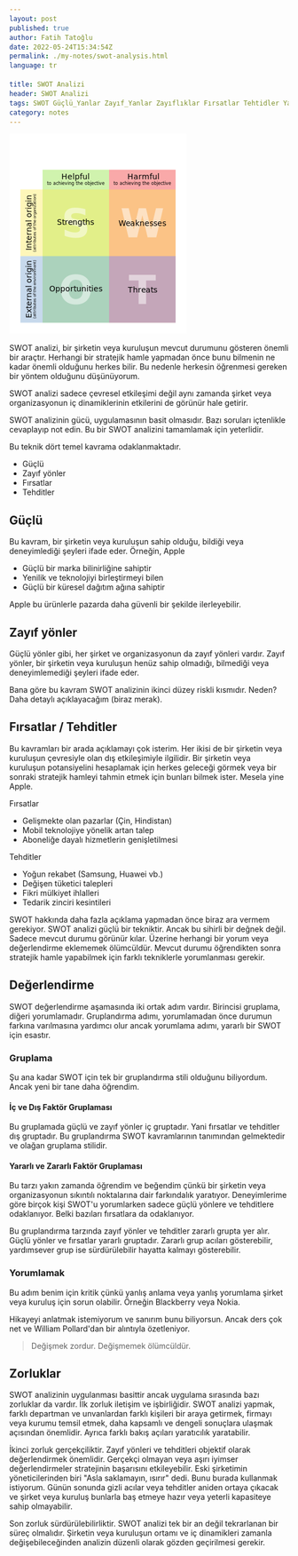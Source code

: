 ```yaml
---
layout: post
published: true
author: Fatih Tatoğlu
date: 2022-05-24T15:34:54Z
permalink: ./my-notes/swot-analysis.html
language: tr

title: SWOT Analizi
header: SWOT Analizi
tags: SWOT Güçlü_Yanlar Zayıf_Yanlar Zayıflıklar Fırsatlar Tehtidler Yardımcı Zararlı İç Dış Çevre
category: notes
---
```


![SWOT Analizi](../../../image/swot.png "SWOT analizi - [Wikipedia](https://tr.wikipedia.org/wiki/SWOT_analizi)")

SWOT analizi, bir şirketin veya kuruluşun mevcut durumunu gösteren önemli bir araçtır. Herhangi bir stratejik hamle yapmadan önce bunu bilmenin ne kadar önemli olduğunu herkes bilir. Bu nedenle herkesin öğrenmesi gereken bir yöntem olduğunu düşünüyorum.

SWOT analizi sadece çevresel etkileşimi değil aynı zamanda şirket veya organizasyonun iç dinamiklerinin etkilerini de görünür hale getirir.

SWOT analizinin gücü, uygulamasının basit olmasıdır. Bazı soruları içtenlikle cevaplayıp not edin. Bu bir SWOT analizini tamamlamak için yeterlidir.

Bu teknik dört temel kavrama odaklanmaktadır.

- Güçlü
- Zayıf yönler
- Fırsatlar
- Tehditler

## Güçlü

Bu kavram, bir şirketin veya kuruluşun sahip olduğu, bildiği veya deneyimlediği şeyleri ifade eder. Örneğin, Apple

- Güçlü bir marka bilinirliğine sahiptir
- Yenilik ve teknolojiyi birleştirmeyi bilen
- Güçlü bir küresel dağıtım ağına sahiptir

Apple bu ürünlerle pazarda daha güvenli bir şekilde ilerleyebilir.

## Zayıf yönler

Güçlü yönler gibi, her şirket ve organizasyonun da zayıf yönleri vardır. Zayıf yönler, bir şirketin veya kuruluşun henüz sahip olmadığı, bilmediği veya deneyimlemediği şeyleri ifade eder.

Bana göre bu kavram SWOT analizinin ikinci düzey riskli kısmıdır. Neden? Daha detaylı açıklayacağım (biraz merak).

## Fırsatlar / Tehditler

Bu kavramları bir arada açıklamayı çok isterim. Her ikisi de bir şirketin veya kuruluşun çevresiyle olan dış etkileşimiyle ilgilidir. Bir şirketin veya kuruluşun potansiyelini hesaplamak için herkes geleceği görmek veya bir sonraki stratejik hamleyi tahmin etmek için bunları bilmek ister. Mesela yine Apple.

Fırsatlar

- Gelişmekte olan pazarlar (Çin, Hindistan)
- Mobil teknolojiye yönelik artan talep
- Aboneliğe dayalı hizmetlerin genişletilmesi

Tehditler

- Yoğun rekabet (Samsung, Huawei vb.)
- Değişen tüketici talepleri
- Fikri mülkiyet ihlalleri
- Tedarik zinciri kesintileri

SWOT hakkında daha fazla açıklama yapmadan önce biraz ara vermem gerekiyor. SWOT analizi güçlü bir tekniktir. Ancak bu sihirli bir değnek değil. Sadece mevcut durumu görünür kılar. Üzerine herhangi bir yorum veya değerlendirme eklememek ölümcüldür. Mevcut durumu öğrendikten sonra stratejik hamle yapabilmek için farklı tekniklerle yorumlanması gerekir.

## Değerlendirme

SWOT değerlendirme aşamasında iki ortak adım vardır. Birincisi gruplama, diğeri yorumlamadır. Gruplandırma adımı, yorumlamadan önce durumun farkına varılmasına yardımcı olur ancak yorumlama adımı, yararlı bir SWOT için esastır.

### Gruplama

Şu ana kadar SWOT için tek bir gruplandırma stili olduğunu biliyordum. Ancak yeni bir tane daha öğrendim.

#### İç ve Dış Faktör Gruplaması

Bu gruplamada güçlü ve zayıf yönler iç gruptadır. Yani fırsatlar ve tehditler dış gruptadır. Bu gruplandırma SWOT kavramlarının tanımından gelmektedir ve olağan gruplama stilidir.

#### Yararlı ve Zararlı Faktör Gruplaması

Bu tarzı yakın zamanda öğrendim ve beğendim çünkü bir şirketin veya organizasyonun sıkıntılı noktalarına dair farkındalık yaratıyor. Deneyimlerime göre birçok kişi SWOT'u yorumlarken sadece güçlü yönlere ve tehditlere odaklanıyor. Belki bazıları fırsatlara da odaklanıyor.

Bu gruplandırma tarzında zayıf yönler ve tehditler zararlı grupta yer alır. Güçlü yönler ve fırsatlar yararlı gruptadır. Zararlı grup acıları gösterebilir, yardımsever grup ise sürdürülebilir hayatta kalmayı gösterebilir.

### Yorumlamak

Bu adım benim için kritik çünkü yanlış anlama veya yanlış yorumlama şirket veya kuruluş için sorun olabilir. Örneğin Blackberry veya Nokia.

Hikayeyi anlatmak istemiyorum ve sanırım bunu biliyorsun. Ancak ders çok net ve William Pollard'dan bir alıntıyla özetleniyor.

> Değişmek zordur. Değişmemek ölümcüldür.

## Zorluklar

SWOT analizinin uygulanması basittir ancak uygulama sırasında bazı zorluklar da vardır. İlk zorluk iletişim ve işbirliğidir. SWOT analizi yapmak, farklı departman ve unvanlardan farklı kişileri bir araya getirmek, firmayı veya kurumu temsil etmek, daha kapsamlı ve dengeli sonuçlara ulaşmak açısından önemlidir. Ayrıca farklı bakış açıları yaratıcılık yaratabilir.

İkinci zorluk gerçekçiliktir. Zayıf yönleri ve tehditleri objektif olarak değerlendirmek önemlidir. Gerçekçi olmayan veya aşırı iyimser değerlendirmeler stratejinin başarısını etkileyebilir. Eski şirketimin yöneticilerinden biri "Asla saklamayın, ısırır" dedi. Bunu burada kullanmak istiyorum. Günün sonunda gizli acılar veya tehditler aniden ortaya çıkacak ve şirket veya kuruluş bunlarla baş etmeye hazır veya yeterli kapasiteye sahip olmayabilir.

Son zorluk sürdürülebilirliktir. SWOT analizi tek bir an değil tekrarlanan bir süreç olmalıdır. Şirketin veya kuruluşun ortamı ve iç dinamikleri zamanla değişebileceğinden analizin düzenli olarak gözden geçirilmesi gerekir.
